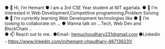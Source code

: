 ● 👋 Hi, I’m Hemant
● I am a 3rd CSE Year student at NIT agartala.
● 👀 I’m interested in Web Development,Competitive programming,Problem Solving 
● 🌱 I’m currently learning Web Development technologies like 
● 💞️ I’m looking to collaborate on ...
● Wanna talk on ...Tech, Web Dev and BlockChain ..  
● 📫 Reach out to me..
●Email- hemuchoudhary231@gmail.com
●Linkedin - https://www.linkedin.com/in/hemant-chaudhary-487136231/
<!---
HemantChaudhary1/HemantChaudhary1 is a ✨ special ✨ repository because its `README.md` (this file) appears on your GitHub profile.
You can click the Preview link to take a look at your changes.
--->
